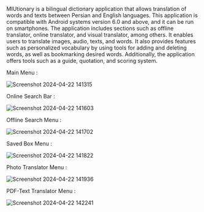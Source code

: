 MIUtionary is a bilingual dictionary application that allows translation of words and texts between Persian and English languages. This application is compatible with Android systems version 6.0 and above, and it can be run on smartphones. The application includes sections such as offline translator, online translator, and visual translator, among others. It enables users to translate images, audio, texts, and words. It also provides features such as personalized vocabulary by using tools for adding and deleting words, as well as bookmarking desired words. Additionally, the application offers tools such as a guide, quotation, and scoring system.

Main Menu : 

![Screenshot 2024-04-22 141315](https://github.com/musavi79/Android_Dictionary_java/assets/104809077/5e86468c-7a75-4d44-b741-f631a8a236b8)

 Online Search Bar :
 
 ![Screenshot 2024-04-22 141603](https://github.com/musavi79/Android_Dictionary_java/assets/104809077/6278e588-352b-45ea-ac74-3c2ff366db73)

Offline Search Menu : 

![Screenshot 2024-04-22 141702](https://github.com/musavi79/Android_Dictionary_java/assets/104809077/a4e00ee9-e034-4e53-ae88-3986daec3035)

Saved Box Menu :

![Screenshot 2024-04-22 141822](https://github.com/musavi79/Android_Dictionary_java/assets/104809077/f28968df-1360-46a7-8e18-472ee7b66604)

Photo Translator Menu :

![Screenshot 2024-04-22 141936](https://github.com/musavi79/Android_Dictionary_java/assets/104809077/33b685e1-ebfc-470b-8770-ccc6382da162)

PDF-Text Translator Menu :

![Screenshot 2024-04-22 142241](https://github.com/musavi79/Android_Dictionary_java/assets/104809077/feb1c9fd-413b-4292-9dff-9ee730866b0e)
